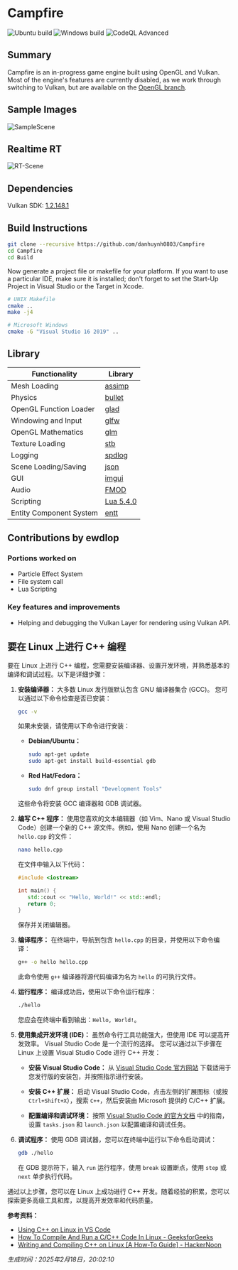 # Campfire
![Ubuntu build](https://github.com/danhuynh0803/Campfire/workflows/Ubuntu%20build/badge.svg)
![Windows build](https://github.com/danhuynh0803/Campfire/workflows/Windows%20build/badge.svg)
![CodeQL Advanced](https://github.com/danhuynh0803/Campfire/actions/workflows/codeql.yml/badge.svg)

## Summary
Campfire is an in-progress game engine built using OpenGL and Vulkan. Most of the engine's features are currently disabled, as we work through switching to Vulkan, but are available on the [OpenGL branch](https://github.com/danhuynh0803/Campfire/tree/OpenGL).

## Sample Images
![SampleScene](https://i.imgur.com/jZDVC6l.jpg)

## Realtime RT
![RT-Scene](https://i.imgur.com/kmzx7xv.png)

## Dependencies
Vulkan SDK: [1.2.148.1](https://vulkan.lunarg.com/sdk/home)

## Build Instructions
```bash
git clone --recursive https://github.com/danhuynh0803/Campfire
cd Campfire
cd Build
```

Now generate a project file or makefile for your platform. If you want to use a particular IDE, make sure it is installed; don't forget to set the Start-Up Project in Visual Studio or the Target in Xcode.

```bash
# UNIX Makefile
cmake ..
make -j4

# Microsoft Windows
cmake -G "Visual Studio 16 2019" ..
```
## Library
Functionality           | Library
----------------------- | ------------------------------------------
Mesh Loading            | [assimp](https://github.com/assimp/assimp)
Physics                 | [bullet](https://github.com/bulletphysics/bullet3)
OpenGL Function Loader  | [glad](https://github.com/Dav1dde/glad)
Windowing and Input     | [glfw](https://github.com/glfw/glfw)
OpenGL Mathematics      | [glm](https://github.com/g-truc/glm)
Texture Loading         | [stb](https://github.com/nothings/stb)
Logging                 | [spdlog](https://github.com/gabime/spdlog)
Scene Loading/Saving    | [json](https://github.com/nlohmann/json)
GUI                     | [imgui](https://github.com/ocornut/imgui)
Audio                   | [FMOD](https://www.fmod.com/studio)
Scripting               | [Lua 5.4.0](http://www.lua.org/download.html)
Entity Component System | [entt](https://github.com/skypjack/entt)

## Contributions by ewdlop

### Portions worked on
- Particle Effect System
- File system call
- Lua Scripting

### Key features and improvements
- Helping and debugging the Vulkan Layer for rendering using Vulkan API.

## 要在 Linux 上进行 C++ 编程

要在 Linux 上进行 C++ 编程，您需要安装编译器、设置开发环境，并熟悉基本的编译和调试过程。以下是详细步骤：

1. **安装编译器：**
    大多数 Linux 发行版默认包含 GNU 编译器集合 (GCC)。 您可以通过以下命令检查是否已安装： 

    ```bash
   gcc -v
   ```


    如果未安装，请使用以下命令进行安装：  

   - **Debian/Ubuntu：**
      ```bash
     sudo apt-get update
     sudo apt-get install build-essential gdb
     ```  

   - **Red Hat/Fedora：**
      ```bash
     sudo dnf group install "Development Tools"
     ```  

    这些命令将安装 GCC 编译器和 GDB 调试器。  

2. **编写 C++ 程序：**
    使用您喜欢的文本编辑器（如 Vim、Nano 或 Visual Studio Code）创建一个新的 C++ 源文件。例如，使用 Nano 创建一个名为 `hello.cpp` 的文件：  

    ```bash
   nano hello.cpp
   ```


    在文件中输入以下代码：  

    ```cpp
   #include <iostream>

   int main() {
       std::cout << "Hello, World!" << std::endl;
       return 0;
   }
   ```


    保存并关闭编辑器。  

3. **编译程序：**
    在终端中，导航到包含 `hello.cpp` 的目录，并使用以下命令编译：  

    ```bash
   g++ -o hello hello.cpp
   ```


    此命令使用 `g++` 编译器将源代码编译为名为 `hello` 的可执行文件。  

4. **运行程序：**
    编译成功后，使用以下命令运行程序：  

    ```bash
   ./hello
   ```


    您应会在终端中看到输出：`Hello, World!`。  

5. **使用集成开发环境 (IDE)：**
    虽然命令行工具功能强大，但使用 IDE 可以提高开发效率。  Visual Studio Code 是一个流行的选择。  您可以通过以下步骤在 Linux 上设置 Visual Studio Code 进行 C++ 开发：  

   - **安装 Visual Studio Code：**
      从 [Visual Studio Code 官方网站](https://code.visualstudio.com/) 下载适用于您发行版的安装包，并按照指示进行安装。  

   - **安装 C++ 扩展：**
      启动 Visual Studio Code，点击左侧的扩展图标（或按 `Ctrl+Shift+X`），搜索 `C++`，然后安装由 Microsoft 提供的 C/C++ 扩展。  

   - **配置编译和调试环境：**
      按照 [Visual Studio Code 的官方文档](https://code.visualstudio.com/docs/cpp/config-linux) 中的指南，设置 `tasks.json` 和 `launch.json` 以配置编译和调试任务。  

6. **调试程序：**
    使用 GDB 调试器，您可以在终端中运行以下命令启动调试：  

    ```bash
   gdb ./hello
   ```


    在 GDB 提示符下，输入 `run` 运行程序，使用 `break` 设置断点，使用 `step` 或 `next` 单步执行代码。  

通过以上步骤，您可以在 Linux 上成功进行 C++ 开发。随着经验的积累，您可以探索更多高级工具和库，以提高开发效率和代码质量。

**参考资料：**

- [Using C++ on Linux in VS Code](https://code.visualstudio.com/docs/cpp/config-linux)
- [How To Compile And Run a C/C++ Code In Linux - GeeksforGeeks](https://www.geeksforgeeks.org/how-to-compile-and-run-a-c-c-code-in-linux/)
- [Writing and Compiling C++ on Linux [A How-To Guide] - HackerNoon](https://hackernoon.com/writing-and-compiling-c-on-linux-a-how-to-guide-ddi032di)

*生成时间：2025年2月18日，20:02:10* 
